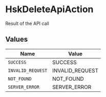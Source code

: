 # HskDeleteApiAction

Result of the API call


## Values

| Name              | Value             |
| ----------------- | ----------------- |
| `SUCCESS`         | SUCCESS           |
| `INVALID_REQUEST` | INVALID_REQUEST   |
| `NOT_FOUND`       | NOT_FOUND         |
| `SERVER_ERROR`    | SERVER_ERROR      |